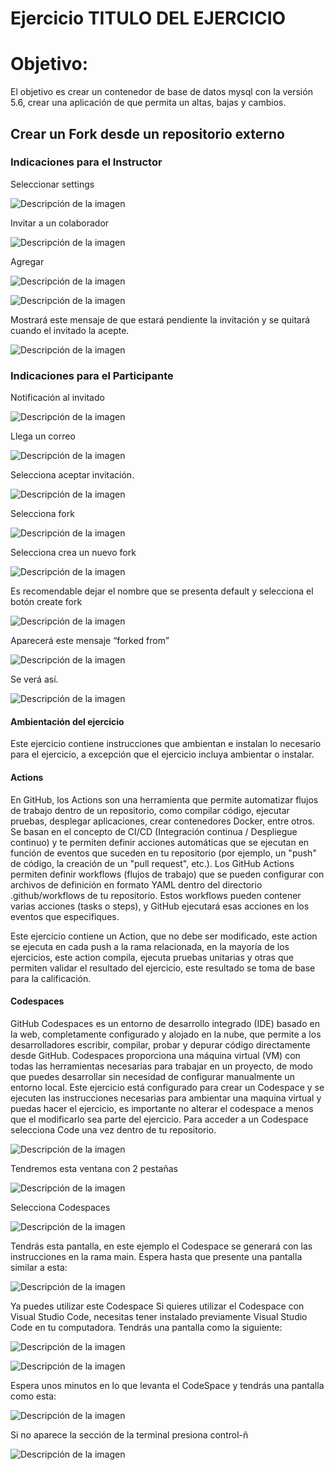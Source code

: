# **Ejercicio TITULO DEL EJERCICIO**

# **Objetivo:**
El objetivo es crear un contenedor de base de datos mysql con la versión 5.6, crear una aplicación de que permita un altas, bajas y cambios.

## **Crear un Fork desde un repositorio externo**

### Indicaciones para el Instructor

Seleccionar settings

![Descripción de la imagen](imagenes/Img1.png)

Invitar a un colaborador

![Descripción de la imagen](imagenes/Img2.png)

Agregar 

![Descripción de la imagen](imagenes/Img3.png)

![Descripción de la imagen](imagenes/Img4.png)

Mostrará este mensaje de que estará pendiente la invitación y se quitará cuando el invitado la acepte.

![Descripción de la imagen](imagenes/Img5.png)

### Indicaciones para el Participante
Notificación al invitado

![Descripción de la imagen](imagenes/Img6.png)

Llega un correo 

![Descripción de la imagen](imagenes/Img7.png)

Selecciona aceptar invitación.

![Descripción de la imagen](imagenes/Img8.png)

Selecciona fork

![Descripción de la imagen](imagenes/Img9.png)

Selecciona crea un nuevo fork

![Descripción de la imagen](imagenes/Img10.png)

Es recomendable dejar el nombre que se presenta default y selecciona el botón create fork

![Descripción de la imagen](imagenes/Img11.png)

Aparecerá este mensaje “forked from” 

![Descripción de la imagen](imagenes/Img12.png)

Se verá así.

![Descripción de la imagen](imagenes/Img13.png)

#### Ambientación del ejercicio 
Este ejercicio contiene instrucciones que ambientan e instalan lo necesario para el ejercicio, a excepción que el ejercicio incluya ambientar o instalar.

#### Actions
En GitHub, los Actions son una herramienta que permite automatizar flujos de trabajo dentro de un repositorio, como compilar código, ejecutar pruebas, desplegar aplicaciones, crear contenedores Docker, entre otros. Se basan en el concepto de CI/CD (Integración continua / Despliegue continuo) y te permiten definir acciones automáticas que se ejecutan en función de eventos que suceden en tu repositorio (por ejemplo, un "push" de código, la creación de un "pull request", etc.).
Los GitHub Actions permiten definir workflows (flujos de trabajo) que se pueden configurar con archivos de definición en formato YAML dentro del directorio .github/workflows de tu repositorio. Estos workflows pueden contener varias acciones (tasks o steps), y GitHub ejecutará esas acciones en los eventos que especifiques.

Este ejercicio contiene un Action, que no debe ser modificado, este action se ejecuta en cada push a la rama relacionada, en la mayoría de los ejercicios, este action compila, ejecuta pruebas unitarias y otras que permiten validar el resultado del ejercicio, este resultado se toma de base para la calificación.

#### Codespaces

GitHub Codespaces es un entorno de desarrollo integrado (IDE) basado en la web, completamente configurado y alojado en la nube, que permite a los desarrolladores escribir, compilar, probar y depurar código directamente desde GitHub. Codespaces proporciona una máquina virtual (VM) con todas las herramientas necesarias para trabajar en un proyecto, de modo que puedes desarrollar sin necesidad de configurar manualmente un entorno local.
Este ejercicio está configurado para crear un Codespace y se ejecuten las instrucciones necesarias para ambientar una maquina virtual y puedas hacer el ejercicio, es importante no alterar el codespace a menos que el modificarlo sea parte del ejercicio.
Para acceder a un Codespace selecciona Code una vez dentro de tu repositorio.

![Descripción de la imagen](imagenes/Img14.png)

Tendremos esta ventana con 2 pestañas

![Descripción de la imagen](imagenes/Img15.png)

Selecciona Codespaces

![Descripción de la imagen](imagenes/Img16.png)

Tendrás esta pantalla, en este ejemplo el Codespace se generará con las instrucciones en la rama main. 
Espera hasta que presente una pantalla similar a esta:

![Descripción de la imagen](imagenes/Img17.png)

Ya puedes utilizar este Codespace
Si quieres utilizar el Codespace con Visual Studio Code, necesitas tener instalado previamente Visual Studio Code en tu computadora.
Tendrás una pantalla como la siguiente:

![Descripción de la imagen](imagenes/Img18.png)

![Descripción de la imagen](imagenes/Img19.png)

Espera unos minutos en lo que levanta el CodeSpace y tendrás una pantalla como esta:

![Descripción de la imagen](imagenes/Img20.png)

Si no aparece la sección de la terminal presiona control-ñ

![Descripción de la imagen](imagenes/Img21.png)
